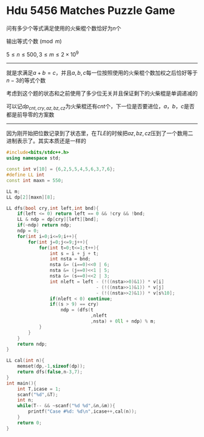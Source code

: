 # Hdu 5456 Matches Puzzle Game

问有多少个等式满足使用的火柴棍个数恰好为$n$个

输出等式个数$\pmod{m}$

$5\le n \le 500,3 \le m \le 2\times 10^9$

---

就是求满足$a + b = c$，并且$a,b,c$每一位按照使用的火柴棍个数加权之后恰好等于$n-3$的等式个数

考虑到这个题的状态和之前使用了多少位无关并且保证剩下的火柴棍是单调递减的

可以记$dp_{cnt,cry,az,bz,cz}$为火柴棍还有$cnt$个，下一位是否要进位，$a$，$b$，$c$是否都是前导零的方案数

---

因为刚开始把位数记录到了状态里，在$TLE$的时候把$az,bz,cz$压到了一个数用二进制表示了。其实本质还是一样的

```cpp
#include<bits/stdc++.h>
using namespace std;

const int v[10] = {6,2,5,5,4,5,6,3,7,6};
#define LL int 
const int maxn = 550;

LL m;
LL dp[2][maxn][8];

LL dfs(bool cry,int left,int bnd){
    if(left <= 0) return left == 0 && !cry && !bnd; 
    LL & ndp = dp[cry][left][bnd];
    if(~ndp) return ndp;
    ndp = 0;
    for(int i=0;i<=9;i++){
        for(int j=0;j<=9;j++){
            for(int t=0;t<=1;t++){
                int s = i + j + t;
                int nsta = bnd;
                nsta &= (i==0)<<0 | 6;
                nsta &= (j==0)<<1 | 5;
                nsta &= (s==0)<<2 | 3;
                int nleft = left - (!((nsta>>0)&1)) * v[i]
                                 - (!((nsta>>1)&1)) * v[j]
                                 - (!((nsta>>2)&1)) * v[s%10];
                if(nleft < 0) continue;
                if((s > 9) == cry)
                    ndp = (dfs(t
                               ,nleft
                               ,nsta) + 0ll + ndp) % m;
            }
        }
    }
    return ndp;
}

LL cal(int n){
    memset(dp,-1,sizeof(dp));
    return dfs(false,n-3,7);
}
int main(){
    int T,icase = 1;
    scanf("%d",&T);
    int n;
    while(T-- && ~scanf("%d %d",&n,&m)){
        printf("Case #%d: %d\n",icase++,cal(n));
    }
    return 0;
}
```

